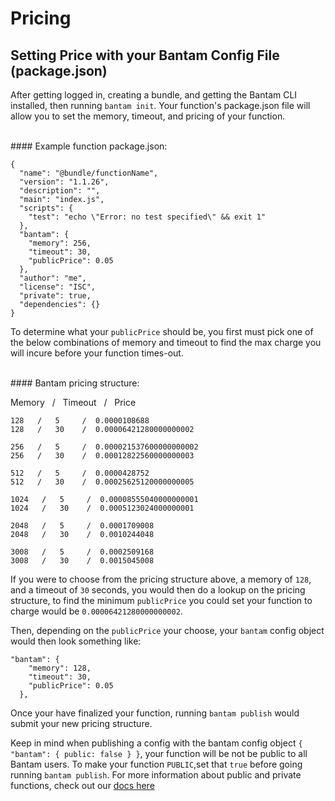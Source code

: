 # Pricing

## Setting Price with your Bantam Config File (package.json)

After getting logged in, creating a bundle, and getting the Bantam CLI installed, then running `bantam init`. Your function's package.json file will allow you to set the memory, timeout, and pricing of your function.

<br/>
#### Example function package.json:

```
{
  "name": "@bundle/functionName",
  "version": "1.1.26",
  "description": "",
  "main": "index.js",
  "scripts": {
    "test": "echo \"Error: no test specified\" && exit 1"
  },
  "bantam": {
    "memory": 256,
    "timeout": 30,
    "publicPrice": 0.05
  },
  "author": "me",
  "license": "ISC",
  "private": true,
  "dependencies": {}
}
```

To determine what your `publicPrice` should be, you first must pick one of the below combinations of memory and timeout to find the max charge you will incure before your function times-out.

<br/>
#### Bantam pricing structure:

Memory &nbsp; / &nbsp; Timeout &nbsp; / &nbsp; Price

```
128   /   5     /  0.0000108688
128   /   30    /  0.00006421280000000002

256   /   5     /  0.000021537600000000002
256   /   30    /  0.00012822560000000003

512   /   5     /  0.0000428752
512   /   30    /  0.00025625120000000005

1024   /   5     /  0.00008555040000000001
1024   /   30    /  0.0005123024000000001

2048   /   5     /  0.0001709008
2048   /   30    /  0.0010244048

3008   /   5     /  0.0002509168
3008   /   30    /  0.0015045008
```

If you were to choose from the pricing structure above, a memory of `128`, and a timeout of `30` seconds, you would then do a lookup on the pricing structure, to find the minimum `publicPrice` you could set your function to charge would be `0.00006421280000000002`.

Then, depending on the `publicPrice` your choose, your `bantam` config object would then look something like:

```
"bantam": {
    "memory": 128,
    "timeout": 30,
    "publicPrice": 0.05
  },
```

Once your have finalized your function, running `bantam publish` would submit your new pricing structure.

Keep in mind when publishing a config with the bantam config object `{ "bantam": { public: false } }`, your function will be not be public to all Bantam users. To make your function `PUBLIC`,set that `true` before going running `bantam publish`. For more information about public and private functions, check out our [docs here](../function-creation/public-functions.md)

